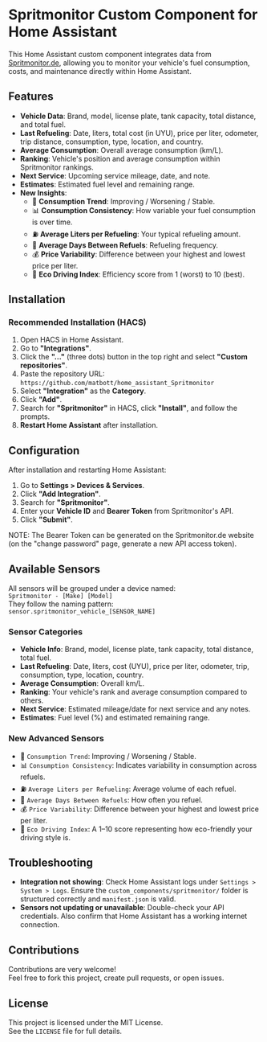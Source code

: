 # Spritmonitor Custom Component for Home Assistant

This Home Assistant custom component integrates data from [Spritmonitor.de](https://www.spritmonitor.de), allowing you to monitor your vehicle's fuel consumption, costs, and maintenance directly within Home Assistant.

## Features

- **Vehicle Data**: Brand, model, license plate, tank capacity, total distance, and total fuel.
- **Last Refueling**: Date, liters, total cost (in UYU), price per liter, odometer, trip distance, consumption, type, location, and country.
- **Average Consumption**: Overall average consumption (km/L).
- **Ranking**: Vehicle's position and average consumption within Spritmonitor rankings.
- **Next Service**: Upcoming service mileage, date, and note.
- **Estimates**: Estimated fuel level and remaining range.
- **New Insights**:
  - 🔄 **Consumption Trend**: Improving / Worsening / Stable.
  - 📊 **Consumption Consistency**: How variable your fuel consumption is over time.
  - ⛽ **Average Liters per Refueling**: Your typical refueling amount.
  - 📅 **Average Days Between Refuels**: Refueling frequency.
  - 💰 **Price Variability**: Difference between your highest and lowest price per liter.
  - 🌱 **Eco Driving Index**: Efficiency score from 1 (worst) to 10 (best).

## Installation

### Recommended Installation (HACS)

1. Open HACS in Home Assistant.
2. Go to **"Integrations"**.
3. Click the **"..."** (three dots) button in the top right and select **"Custom repositories"**.
4. Paste the repository URL:  
   `https://github.com/matbott/home_assistant_Spritmonitor`
5. Select **"Integration"** as the **Category**.
6. Click **"Add"**.
7. Search for **"Spritmonitor"** in HACS, click **"Install"**, and follow the prompts.
8. **Restart Home Assistant** after installation.

## Configuration

After installation and restarting Home Assistant:

1. Go to **Settings > Devices & Services**.
2. Click **"Add Integration"**.
3. Search for **"Spritmonitor"**.
4. Enter your **Vehicle ID** and **Bearer Token** from Spritmonitor's API.
5. Click **"Submit"**.

NOTE: The Bearer Token can be generated on the Spritmonitor.de website (on the "change password" page, generate a new API access token).

## Available Sensors

All sensors will be grouped under a device named:  
`Spritmonitor - [Make] [Model]`  
They follow the naming pattern:  
`sensor.spritmonitor_vehicle_[SENSOR_NAME]`

### Sensor Categories

- **Vehicle Info**: Brand, model, license plate, tank capacity, total distance, total fuel.
- **Last Refueling**: Date, liters, cost (UYU), price per liter, odometer, trip, consumption, type, location, country.
- **Average Consumption**: Overall km/L.
- **Ranking**: Your vehicle's rank and average consumption compared to others.
- **Next Service**: Estimated mileage/date for next service and any notes.
- **Estimates**: Fuel level (%) and estimated remaining range.

### New Advanced Sensors

- 🔄 `Consumption Trend`: Improving / Worsening / Stable.
- 📊 `Consumption Consistency`: Indicates variability in consumption across refuels.
- ⛽ `Average Liters per Refueling`: Average volume of each refuel.
- 📅 `Average Days Between Refuels`: How often you refuel.
- 💰 `Price Variability`: Difference between your highest and lowest price per liter.
- 🌱 `Eco Driving Index`: A 1–10 score representing how eco-friendly your driving style is.

## Troubleshooting

- **Integration not showing**: Check Home Assistant logs under `Settings > System > Logs`. Ensure the `custom_components/spritmonitor/` folder is structured correctly and `manifest.json` is valid.
- **Sensors not updating or unavailable**: Double-check your API credentials. Also confirm that Home Assistant has a working internet connection.

## Contributions

Contributions are very welcome!  
Feel free to fork this project, create pull requests, or open issues.

## License

This project is licensed under the MIT License.  
See the `LICENSE` file for full details.
